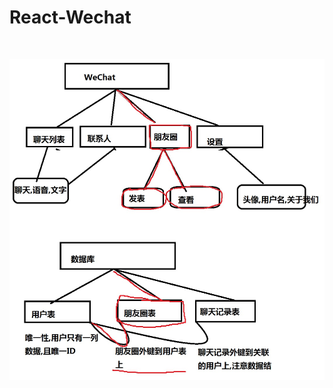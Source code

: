 # React-Wechat
<p align="center">
	<a href="https://github.com/Linkontoask/wechat"><img src="https://img.shields.io/badge/wechat-v0.0.1-blue.svg" alt=""></a>
	<a href="https://github.com/Linkontoask/wechat"><img src="https://img.shields.io/badge/status-dev-green.svg" alt=""></a>
	<a href="https://github.com/Linkontoask/v-easy"><img src="https://img.shields.io/badge/license-MIT-red.svg" alt=""></a>
</p>
<img src="./static/ThinkingMap.jpg" alt="">